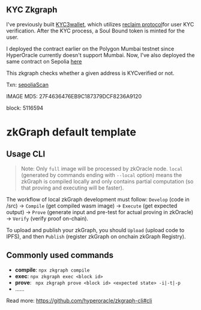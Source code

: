 ## KYC Zkgraph
I've previously built [KYC3wallet](https://devfolio.co/projects/kycwallet-d58a), which utilizes [reclaim protocol]([https://www.reclaimprotocol.org/)for user KYC verification. After the KYC process, a Soul Bound token is minted for the user. 

I deployed the contract earlier on the Polygon Mumbai testnet since HyperOracle currently doesn't support Mumbai. Now, I've also deployed the same contract on Sepolia [here](https://sepolia.etherscan.io/tx/0xc4ca66e93dbce46e60a7e2bc85a2e8060a8e95f63bd86f79606542ed803d4054)

This zkgraph checks whether a given address is KYCverified or not.

Txn: [sepoliaScan](https://sepolia.etherscan.io/tx/0x7dd0f5570767d870cd32ddd6e0fa141ae6d95906ec921fa07a1835846ed6a803)

IMAGE MD5: 27F4636476EB9C187379DCF8236A9120

block: 5116594

# zkGraph default template


## Usage CLI

> Note: Only `full` image will be processed by zkOracle node. `local` (generated by commands ending with `--local` option) means the zkGraph is compiled locally and only contains partial computation (so that proving and executing will be faster).

The workflow of local zkGraph development must follow: `Develop` (code in /src) -> `Compile` (get compiled wasm image) -> `Execute` (get expected output) -> `Prove` (generate input and pre-test for actual proving in zkOracle) -> `Verify` (verify proof on-chain).

To upload and publish your zkGraph, you should `Upload` (upload code to IPFS), and then `Publish` (register zkGraph on onchain zkGraph Registry).


## Commonly used commands

- **compile**: `npx zkgraph compile`
- **exec**: `npx zkgraph exec <block id>`
- **prove**: ` npx zkgraph prove <block id> <expected state> -i|-t|-p`  
- ……

Read more: https://github.com/hyperoracle/zkgraph-cli#cli
